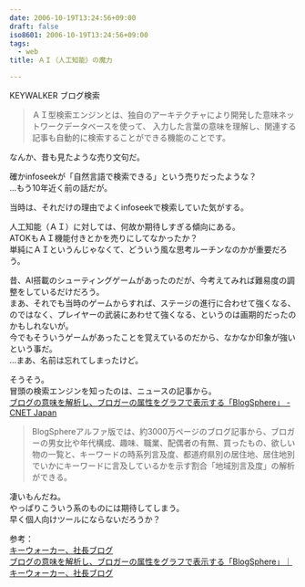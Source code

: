 ```yaml
---
date: 2006-10-19T13:24:56+09:00
draft: false
iso8601: 2006-10-19T13:24:56+09:00
tags:
  - web
title: ＡＩ（人工知能）の魔力

---
```


<div class="entry-body">
  <p>KEYWALKER ブログ検索</p>

  <blockquote>ＡＩ型検索エンジンとは、独自のアーキテクチャにより開発した意味ネットワークデータベースを使って、 入力した言葉の意味を理解し、関連する記事も自動的に検索することができる機能のことです。</blockquote>

  <p>なんか、昔も見たような売り文句だ。</p>

  <p>確かinfoseekが「自然言語で検索できる」という売りだったような？<br />
    …もう10年近く前の話だが。</p>

  <p>当時は、それだけの理由でよくinfoseekで検索していた気がする。</p>

  <p>人工知能（ＡＩ）に対しては、何故か期待しすぎる傾向にある。<br />
    ATOKもＡＩ機能付きとかを売りにしてなかったか？<br />
    単純にＡＩというんじゃなくて、どういう風な思考ルーチンなのかが重要だろう。 </p>

  <p>昔、AI搭載のシューティングゲームがあったのだが、今考えてみれば難易度の調整をしているだけだろう。<br />
    まあ、それでも当時のゲームからすれば、ステージの進行に合わせて強くなる、のではなく、プレイヤーの武装にあわせて強くなる、というのは画期的だったのかもしれないが。<br />
    今でもそういうゲームがあったことを覚えているのだから、なかなか印象が強いという事だ。<br />
    …まあ、名前は忘れてしまったけど。</p>

  <p>そうそう。<br />
    冒頭の検索エンジンを知ったのは、ニュースの記事から。<br /><a href="http://japan.cnet.com/news/media/20277127/">ブログの意味を解析し、ブロガーの属性をグラフで表示する「BlogSphere」 - CNET Japan</a></p>

  <blockquote>BlogSphereアルファ版では、約3000万ページのブログ記事から、ブロガーの男女比や年代構成、趣味、職業、配偶者の有無、買ったもの、欲しい物の一覧と、キーワードの時系列言及度、都道府県別の居住地、居住地別でいかにキーワードに言及しているかを示す割合「地域別言及度」の解析ができる。</blockquote>

  <p>凄いもんだね。<br />
    やっぱりこういう系のものには期待してしまう。<br />
    早く個人向けツールにならないだろうか？</p>

  <p>参考：<br /><a href="http://ameblo.jp/mase/">キーウォーカー、社長ブログ</a><br /><a href="http://ameblo.jp/mase/entry-10018520791.html">ブログの意味を解析し、ブロガーの属性をグラフで表示する「BlogSphere」｜キーウォーカー、社長ブログ</a></p>
</div>
